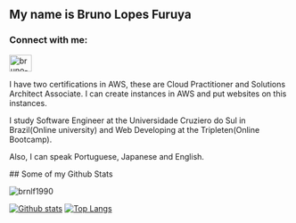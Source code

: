 
## My name is Bruno Lopes Furuya
<h3 align="left">Connect with me:</h3>
<p align="left">
<a href="https://linkedin.com/in/bruno-lopes-furuya-242021230" target="blank"><img align="center" src="https://raw.githubusercontent.com/rahuldkjain/github-profile-readme-generator/master/src/images/icons/Social/linked-in-alt.svg" alt="bruno-lopes-furuya-242021230" height="30" width="40" /></a>
</p>


I have two certifications in AWS, these are Cloud Practitioner and  Solutions Architect Associate. I can create instances in AWS and put websites on this instances.

I study Software Engineer at the Universidade Cruziero do Sul in Brazil(Online university) and Web Developing at the Tripleten(Online Bootcamp).

Also, I can speak Portuguese, Japanese and English.
</p>
## Some of my Github Stats
<p align=left> <img src=https://komarev.com/ghpvc/?username=brnlf1990 alt=brnlf1990 /> </p>

[![Github stats](https://github-readme-stats.vercel.app/api?username=brnlf1990&show_icons=true&include_all_commits=true)](https://github.com/brnlf1990/github-readme-stats)
[![Top Langs](https://github-readme-stats.vercel.app/api/top-langs/?username=brnlf1990&layout=compact)](https://github.com/brnlf1990/github-readme-stats)

